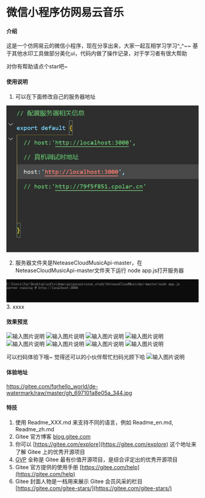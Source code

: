 # 微信小程序仿网易云音乐

#### 介绍
这是一个仿网易云的微信小程序，现在分享出来，大家一起互相学习学习^_^~~
基于其他水印工具做部分美化ui，代码内做了操作记录，对于学习者有很大帮助

对你有帮助请点个star吧~

#### 使用说明

1. 可以在下面修改自己的服务器地址

 ![输入图片说明](images/host.jpg)

2. 服务器文件夹是NeteaseCloudMusicApi-master，在NeteaseCloudMusicApi-master文件夹下运行 node app.js打开服务器

 ![输入图片说明](images/serve.jpg)
3.  xxxx

#### 效果预览
![输入图片说明](https://foruda.gitee.com/images/1675183592585730311/1ba5565a_10746571.png "屏幕截图 2022-09-20 184206.png")
![输入图片说明](https://gitee.com/fqrhello_world/wx_music/raw/master/images/%E5%B1%8F%E5%B9%95%E6%88%AA%E5%9B%BE%202022-09-20%20184640.png)
![输入图片说明](https://gitee.com/fqrhello_world/wx_music/raw/master/images/%E5%B1%8F%E5%B9%95%E6%88%AA%E5%9B%BE%202022-09-20%20184743.png)
![输入图片说明](https://gitee.com/fqrhello_world/wx_music/raw/master/images/%E5%B1%8F%E5%B9%95%E6%88%AA%E5%9B%BE%202022-09-20%20185152.png)
![输入图片说明](https://gitee.com/fqrhello_world/wx_music/raw/master/images/%E5%B1%8F%E5%B9%95%E6%88%AA%E5%9B%BE%202022-09-20%20185254.png)
![输入图片说明](https://gitee.com/fqrhello_world/wx_music/raw/master/images/%E5%B1%8F%E5%B9%95%E6%88%AA%E5%9B%BE%202022-09-20%20185501.png)
![输入图片说明](https://gitee.com/fqrhello_world/wx_music/raw/master/images/%E5%B1%8F%E5%B9%95%E6%88%AA%E5%9B%BE%202022-09-20%20185716.png)
![输入图片说明](https://gitee.com/fqrhello_world/wx_music/raw/master/images/%E5%B1%8F%E5%B9%95%E6%88%AA%E5%9B%BE%202022-09-20%20185501.png)


可以扫码体验下哦~
觉得还可以的小伙伴帮忙扫码光顾下哈
![输入图片说明](https://gitee.com/fqrhello_world/de-watermark/raw/master/gh_697101a8e05a_344.jpg)
#### 体验地址
https://gitee.com/fqrhello_world/de-watermark/raw/master/gh_697101a8e05a_344.jpg


#### 特技

1.  使用 Readme\_XXX.md 来支持不同的语言，例如 Readme\_en.md, Readme\_zh.md
2.  Gitee 官方博客 [blog.gitee.com](https://blog.gitee.com)
3.  你可以 [https://gitee.com/explore](https://gitee.com/explore) 这个地址来了解 Gitee 上的优秀开源项目
4.  [GVP](https://gitee.com/gvp) 全称是 Gitee 最有价值开源项目，是综合评定出的优秀开源项目
5.  Gitee 官方提供的使用手册 [https://gitee.com/help](https://gitee.com/help)
6.  Gitee 封面人物是一档用来展示 Gitee 会员风采的栏目 [https://gitee.com/gitee-stars/](https://gitee.com/gitee-stars/)

